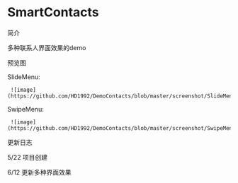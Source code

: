 # SmartContacts

简介

   多种联系人界面效果的demo
     
预览图

   SlideMenu:
     
     ![image](https://github.com/HD1992/DemoContacts/blob/master/screenshot/SlideMenu.gif)
     
   SwipeMenu:
     
     ![image](https://github.com/HD1992/DemoContacts/blob/master/screenshot/SwipeMenu.gif)
     
更新日志

   5/22 项目创建

   6/12 更新多种界面效果
     
